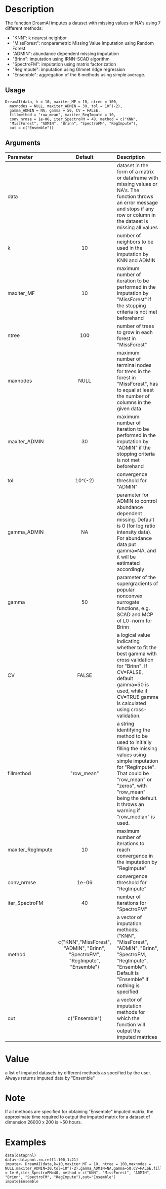 # Description

The function DreamAI imputes a dataset with missing values or NA's using 7 different methods: 

 - "KNN": k nearest neighbor 
 - "MissForest": nonparametric Missing Value
   Imputation using Random Forest 
  - "ADMIN": abundance dependent missing
   imputation
   - "Brinn": imputation using IRNN-SCAD algorithm 
   - "SpectroFM": imputation using matrix factorization 
   -  "RegImpute": imputation using Glmnet ridge regression  
   -  "Ensemble": aggregation of the 6 methods
   using simple average.

## Usage
```
DreamAI(data, k = 10, maxiter_MF = 10, ntree = 100,
  maxnodes = NULL, maxiter_ADMIN = 30, tol = 10^(-2),
  gamma_ADMIN = NA, gamma = 50, CV = FALSE,
  fillmethod = "row_mean", maxiter_RegImpute = 10,
  conv_nrmse = 1e-06, iter_SpectroFM = 40, method = c("KNN",
  "MissForest", "ADMIN", "Brinn", "SpectroFM", "RegImpute"),
  out = c("Ensemble"))
```
## Arguments
  
| Parameter                 | Default       | Description   |	
| :------------------------ |:-------------:| :-------------|
| data	       |	           |dataset in the form of a matrix or dataframe with missing values or NA's. The function throws an error message and stops if any row or column in the dataset is missing all values
| k         | 10           |number of neighbors to be used in the imputation by KNN and ADMIN
| maxiter_MF 	       |	10	            |maximum number of iteration to be performed in the imputation by "MissForest" if the stopping criteria is not met beforehand
| ntree  		       | 100	           | number of trees to grow in each forest in "MissForest"
| maxnodes		           | NULL             | maximum number of terminal nodes for trees in the forest in "MissForest", has to equal at least the number of columns in the given data
| maxiter_ADMIN 	        | 30           | maximum number of iteration to be performed in the imputation by "ADMIN" if the stopping criteria is not met beforehand
| tol	         | 10^(-2)             | convergence threshold for "ADMIN"
| gamma_ADMIN          | NA           | parameter for ADMIN to control abundance dependent missing. Default is 0 (for log ratio intensity data). For abundance data put gamma=NA, and it will be estimated accordingly
| gamma       | 50  | parameter of the supergradients of popular nonconvex surrogate functions, e.g. SCAD and MCP of L0-norm for Brinn
| CV   | FALSE         | a logical value indicating whether to fit the best gamma with cross validation for "Brinn". If CV=FALSE, default gamma=50 is used, while if CV=TRUE gamma is calculated using cross-validation.
| fillmethod			             | "row_mean" 	           | a string identifying the method to be used to initially filling the missing values using simple imputation for "RegImpute". That could be "row_mean" or "zeros", with "row_mean" being the default. It throws an warning if "row_median" is used.
| maxiter_RegImpute			     | 10         | maximum number of iterations to reach convergence in the imputation by "RegImpute"
| conv_nrmse			             | 1e-06     	     | convergence threshold for "RegImpute"
| iter_SpectroFM		    | 40     	     | number of iterations for "SpectroFM"
| method		      | c("KNN","MissForest", "ADMIN", "Brinn", "SpectroFM", "RegImpute", "Ensemble")     	   | a vector of imputation methods: ("KNN", "MissForest", "ADMIN", "Brinn", "SpectroFM, "RegImpute", "Ensemble"). Default is "Ensemble" if nothing is specified
| out		      | c("Ensemble")     	   | a vector of imputation methods for which the function will output the imputed matrices

	
# Value
a list of imputed datasets by different methods as specified by the user. Always returns imputed data by "Ensemble"

# Note
If all methods are specified for obtaining "Ensemble" imputed matrix, the approximate time required to output the imputed matrix for a dataset of dimension 26000 x 200 is ~50 hours.

# Examples
```
data(datapnnl)
data<-datapnnl.rm.ref[1:100,1:21]
impute<- DreamAI(data,k=10,maxiter_MF = 10, ntree = 100,maxnodes = NULL,maxiter_ADMIN=30,tol=10^(-2),gamma_ADMIN=NA,gamma=50,CV=FALSE,fillmethod="row_mean",maxiter_RegImpute=10,conv_nrmse = 1e-6,iter_SpectroFM=40, method = c("KNN", "MissForest", "ADMIN", "Brinn", "SpectroFM", "RegImpute"),out="Ensemble")
impute$Ensemble
```
